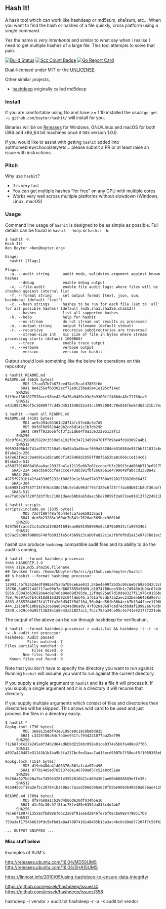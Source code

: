 Hash It!
--------

A hash tool which can work like hashdeep or md5sum, sha1sum, etc... When you want to find the hash or hashes of a file quickly, cross platform using a single command.

Yes the name is *very intentional* and similar to what say when I realise I need to get multiple hashes of a large file. This tool attempts to solve that pain.


[![Build Status](https://travis-ci.org/boyter/hashit.svg?branch=master)](https://travis-ci.org/boyter/hashit)
[![Scc Count Badge](https://sloc.xyz/github/boyter/hashit/)](https://github.com/boyter/hashit/)
[![Go Report Card](https://goreportcard.com/badge/github.com/boyter/hashit)](https://goreportcard.com/report/github.com/boyter/hashit)

Dual-licensed under MIT or the [UNLICENSE](http://unlicense.org).

Other similar projects,

 - [hashdeep](https://github.com/jessek/hashdeep) originally called md5deep
 
### Install

If you are comfortable using Go and have >= 1.10 installed the usual `go get -u github.com/boyter/hashit/` will install for you.

Binaries will be on [Releases](https://github.com/boyter/hashit/releases) for Windows, GNU/Linux and macOS for both i386 and x86_64 bit machines once it hits version 1.0.0.

If you would like to assist with getting `hashit` added into apt/homebrew/chocolatey/etc... please submit a PR or at least raise an issue with instructions.


### Pitch

Why use `hashit`?

 - It is very fast
 - You can get multiple hashes "for free" on any CPU with multiple cores
 - Works very well across multiple platforms without slowdown (Windows, Linux, macOS)


### Usage

Command line usage of `hashit` is designed to be as simple as possible.
Full details can be found in `hashit --help` or `hashit -h`.

```
$ hashit -h
Hash It!
Ben Boyter <ben@boyter.org>

Usage:
  hashit [flags]

Flags:
  -a, --audit string      audit mode, validates argument against known hashes
      --debug             enable debug output
  -x, --file-audit        enable file audit logic where files will be checked against internal list
  -f, --format string     set output format [text, json, sum, hashdeep] (default "text")
  -c, --hash strings      hashes to be run for each file (set to 'all' for all possible hashes) (default [md5,sha1,sha256,sha512])
      --hashes            list all supported hashes
  -h, --help              help for hashit
      --no-stream         do not stream out results as processed
  -o, --output string     output filename (default stdout)
  -r, --recursive         recursive subdirectories are traversed
      --stream-size int   min size of file in bytes where stream processing starts (default 1000000)
      --trace             enable trace output
  -v, --verbose           verbose output
      --version           version for hashit
```

Output should look something like the below for operations on this repository

```
$ hashit README.md
README.md (6616 bytes)
        MD5 17cad37b7b873eed74e15cafd7855f6d
       SHA1 8e4256ef60302acf72e9c25bea5a41e195cf14ec
     SHA256 5ff9cd136f827570acc98be42d5a76a9409c83e3b9300ff2466de48c71760ca0
     SHA512 e4d108219def5c36089f7cd45d4531548d52a41cc5992004c78e816fbe64d63a21bc7ea1303d7a31bd693bf4f5435c916fbbe4e9d3e1fd0b1982a9734b4ec739

$ hashit --hash all README.md
README.md (4193 bytes)
        MD4 ae9c394c03361d2d714fc57eb8c3e7d5
        MD5 99fd7b856204d9b2cd6d141c1b7db29b
       SHA1 c99ff93266bfcf3f351d684f8a33e3329513afc3
     SHA256 38c9f6413588d15820c3550e5a192f0c34713459b478ff7d96e4fc883097a4b1
     SHA512 90592400b4d741ad7017230a9c8a98a3ad8eacf609a53284eb316884e557bbf71832c6dac6437aa051cb2b9d34e3849c3954946b5cab42c121c44d114b3481c3
Blake2b-256 547e63f9c2c3a4d91e1d8ca003f1455468d2b55ff88f6a53ba0c6b6cce154c62
Blake2b-512 a36027916066416aa6ac20917b41a12115e0b7e62ccebcfb3c28913c4d08bb713e6917529304b192ae45626a528c2730975d0d432fbb50f2e652a8146a34af12
   SHA3-224 5e8cb68cbcfeaccce743ab391fbf266a6a1e4799049fabccd1388a42
   SHA3-256 4975f9781b142fa433d65232cf86839c1e36ae57437f60a99281739820b66437
   SHA3-384 5a69081e37557f15f9f6a438d250c5e1db96dff94f320c6f25fffda68b611b8df36abf616a25466ecaa432402bcada61
   SHA3-512 ee7fa0b2e7329f383f7bc71881daee50b9a85daec5be70059f2a072ee0101275224911bf8d135fd60a361ad6941a37de849dd0904284f873ed026887593ded12     

$ hashit scripts
scripts/include.go (1835 bytes)
        MD5 73d7180f48af0b44e4ca7ae650335ac1
       SHA1 dcd8b23288c1604c7b541c7626ae569bec9001b6
     SHA256 929750fcace21c4a261d19824f691eae8691958989e8c1870b0934cfa9493462
     SHA512 b37ac5a309f9006b740fb0933fe5c4569923cab0fe822c1e2fbf0fbd2a15e9787681ec509ca9f7ea13d921a82257ecc3a32e2dfa18cc6892ea82978befe2629c
```

hashit can produce `hashdeep` compatible audit files and its ability to do the audit is coming,

```
$ hashit --format hashdeep processor
%%%% HASHDEEP-1.0
%%%% size,md5,sha256,filename
## Invoked from: /home/bboyter/Go/src/github.com/boyter/hashit
## $ hashit --format hashdeep processor
##
12093,4bf92524edf098a6f5ada7b9ce6ae933,54be4e99f2635c00c6eb769a0342c2c040eac9b4f10627233e6dea8b9b20981b,processor/constants.go
18786,5b0971442f17ae00b7ad6087855d5089,b1074780eee33b1c7d548b1b94c6743691dcbc5c7d475d685c9ca77a8b7905ba,processor/workers.go
5856,58043d636928a4c0e7e6a04e69d385de,12f0e925a67d10da9327f11976c9156ba158458874d5d6fde632c27e27dead67,processor/processor.go
758,76697adfb4c818d816d3092c04fdeb46,af61af65db73a2aec2d2bea66468d9e7c44bc92bade2561754b426484a7f235b,processor/file.go
8883,8865704b023f417ffa2d6d347f5d2164,56a04cd56fb30b4ccb7b1344fbee119607b514eac57c99222dbe1319020adb5a,processor/formatters.go
444,22158f610b8a262ca8ae68424ad96ad9,47f026a06d7ced7ecbbdaf199926678cbc003b7a387eb9bbee78a2a0340297bf,processor/structs.go
2840,ce29ce9a95713628e1d8e43a51027ac1,7dcc785a34ce95c4e741e92177f221e6d05d9c1663481f35c54286fc6645934f,processor/workers_test.go
```

The output of the above can be run through hashdeep for verification,

```
$ hashit --format hashdeep processor > audit.txt && hashdeep -l -r -a -v -k audit.txt processor
hashdeep: Audit passed
          Files matched: 7
Files partially matched: 0
            Files moved: 0
        New files found: 0
  Known files not found: 0
```

Note that you don't have to specify the directory you want to run against. Running `hashit` will assume you want to run against the current directory.

If you supply a single argument to `hashit` and its a file it will process it. If you supply a single argument and it is a directory it will recurse that directory.

If you supply multiple arguments which consist of files and directories then directories will be skipped. This allows wild card to be used and just process the files in a directory easily.

```
$ hashit *
Gopkg.toml (736 bytes)
        MD5 3e88135ebf43e8199ce0c19c8bebd925
       SHA1 c3324f86a84c7a3ee941fcf94d221877aa25e799
     SHA256 712667bfe27e245e0f34b2d64ad6b0d21580c058a01ce8374e5b6fa408a97f66
     SHA512 d897a428487e31143b1b1ba9b3fa237bc9ed3aac7ad15ecd9507b7f58eaf5f1059385ebfcbeed4505e2cbf63113f70a0252acbf9f738f25fc79e563e7c8b32b6

Gopkg.lock (1514 bytes)
        MD5 d19eb48da41406376a361a1c4a97e496
       SHA1 977b14e5ed765137c0e146789ed37c52a8cd51ee
     SHA256 5b76da627bd28a7bc7459b3281e3582616b21c4694302ae00b8888689effe35c
     SHA512 95b9450cf19a3ef5c287841b3606ac7a1ad3066308a638fb8be908d649360a656ae41291e657e6f4250c87b0e18e05d73fca111fede9ed496eb600afdb245a0d

README.md (7094 bytes)
        MD5 df97688a1cb29d4b06d630df034b6e16
       SHA1 d1c94c30c97f8fac75fe485e8352da813c4d4bb7
     SHA256 78ce6718977135593fbd9867d6c2a68f91aa6d2846fe7bf08cbe9924790517b9
     SHA512 759a3ef175466639fdc5bfbd1a8a47087410148405b15a3ac4bc0c88e677207f7c50f62cee947dabbbcf739c1031f3ff1ecdfd1688d83f566c75068b11a1f680

... OUTPUT SNIPPED ...
```


#### Misc stuff below

Examples of SUM's

http://releases.ubuntu.com/16.04/MD5SUMS
http://releases.ubuntu.com/16.04/SHA1SUMS

https://linhost.info/2010/05/using-hashdeep-to-ensure-data-integrity/


https://github.com/jessek/hashdeep/issues/4
https://github.com/jessek/hashdeep/issues/358

hashdeep -r vendor > audit.txt
hashdeep -r -a -k audit.txt vendor
